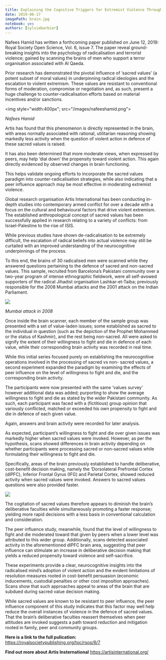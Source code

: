 ```yaml
---
title: Explaining the Cognitive Triggers for Extremist Violence Through Brain Scanning
date: 2019-06-17
imagePath: brain.jpg
notebook: yes
authors: [sylviebarbier]
---
```


Nafees Hamid has written a forthcoming paper published on June 12, 2019: Royal Society Open Science, Vol. 6,
issue 7.  The paper reveal ground-breaking insights into the psychology of radicalisation and
terrorist violence; gained by scanning the brains of men who support a terror organisation associated with Al Qaeda. </p>

<p>Prior research has demonstrated the pivotal influence of ‘sacred values’ (a potent subset of moral values) in underpinning
radical ideologies and the escalation to violent extremism. These values are resistant to conventional forms of
moderation, compromise or negotiation and, as such, present a huge challenge to counter-radicalisation efforts based on
material incentives and/or sanctions.</p>


<img style="width:400px"; src="/images/nafeeshamid.png">

*Nafees Hamid*

<p>Artis has found that this phenomenon is directly represented in the brain, with areas normally associated with rational,
utilitarian reasoning showing markedly less activity when the question of violent action in defence of these sacred values
is raised.</p>

<p>It has also been determined that more moderate views, when expressed by peers, may help ‘dial down’ the propensity
toward violent action. This again directly evidenced by observed changes in brain functioning.</p>


<p>This helps validate ongoing efforts to incorporate the sacred values paradigm into counter-radicalisation strategies, while
also indicating that a peer influence approach may be most effective in moderating extremist violence.</p>

<p>Global research organisation Artis International has been conducting in-depth studies into contemporary armed conflict for over a
decade with a focus on the cultural and behavioural factors that drive violent extremism. The established anthropological concept
of sacred values has been successfully applied in research relating to a variety of conflicts: from Israel-Palestine to the rise of ISIS.

<p>While previous studies have shown de-radicalisation to be extremely difficult, the escalation of radical beliefs into actual violence
may still be curtailed with an improved understanding of the neurocognitive underpinnings of the process.</p>

<p>To this end, the brains of 30 radicalised men were scanned while they answered questions pertaining to the defence of sacred and
non-sacred values. This sample, recruited from Barcelona’s Pakistani community over a two-year program of intense ethnographic
fieldwork, were all self-avowed supporters of the radical Jihadist organisation Lashkar-et-Taiba; previously responsible for the 2008
Mumbai attacks and the 2001 attack on the Indian Parliament.</p>

<img src="/images/mumbai-attack.jpg">

*Mumbai attack in 2008*

<p>Once inside the brain scanner, each member of the sample group was presented with a set of value-laden issues; some
established as sacred to the individual in question (such as the depiction of the Prophet Mohammed or the status of Kashmir), and
the rest being non-sacred. All were asked to signify the extent of their willingness to fight and die in defence of each value, while
their corresponding brain activity was recorded in real time.</p>

<p>While this initial series focused purely on establishing the neurocognitive operations involved in the processing of sacred vs non-
sacred values, a second experiment expanded the paradigm by examining the effects of peer influence on the level of willingness to fight and die, and the corresponding brain activity.</p>

<p>The participants were now presented with the same ‘values survey’ however additional data was added; purporting to show the
average willingness to fight and die as stated by the wider Pakistani community. As such, each participant was faced with a
(fictitious) group opinion that variously conflicted, matched or exceeded his own propensity to fight and die in defence of each given
value.</p>

<p>Again, answers and brain activity were recorded for later analysis.</p>

<p>As expected, participant’s willingness to fight and die over given issues was markedly higher when sacred values were
invoked. However, as per the hypothesis, scans showed differences in brain activity depending on whether participants were
processing sacred or non-sacred values while formulating their willingness to fight and die.</p>

<p>Specifically, areas of the brain previously established to handle deliberative, cost-benefit decision making, namely the ‘Dorsolateral
Prefrontal Cortex (dlPFC), Inferior Frontal Gyrus (IFG) and Parietal Cortex, showed reduced activity when sacred values were
invoked. Answers to sacred values questions were also provided faster.</p>

<img src="/images/brain.jpg">

<p>The cogitation of sacred values therefore appears to diminish the brain’s deliberative faculties while simultaneously promoting a
faster response; yielding more rapid decisions with a less basis in conventional calculation and consideration.</p>

<p>The peer influence study, meanwhile, found that the level of willingness to fight and die moderated toward that given by peers when
a lower level was attributed to this wider group. Additionally, scans detected associated activity in the aforementioned dlPFC brain
area, suggesting that peer influence can stimulate an increase in deliberative decision making that yields a reduced propensity
toward violence and self-sacrifice.</p>

<p>These experiments provide a clear, neurocognitive insights into the radicalised mind’s adoption of violent action and the evident
limitations of resolution measures rooted in cost-benefit persuasion (economic inducements, custodial penalties or other cost
imposition approaches). Scans show that such approaches appeal to areas of the brain that are subdued during sacred value
decision making.</p>

<p>While sacred values are known to be resistant to peer influence, the peer influence component of this study indicates that this
factor may well help reduce the overall instances of violence in the defence of sacred values. That the brain’s deliberative faculties
reassert themselves when peer attitudes are invoked suggests a path toward reduction and mitigation rooted in family, peer and
community groups.</p>

**Here is a link to the full pulication:**
https://royalsocietypublishing.org/toc/rsos/6/7

**Find out more about Artis Insternational**
https://artisinternational.org/

